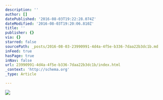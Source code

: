 ```yaml
---
description: ''
author: []
datePublished: '2016-08-03T19:22:28.074Z'
dateModified: '2016-08-03T19:20:06.810Z'
title: ''
publisher: {}
via: {}
starred: false
sourcePath: _posts/2016-08-03-23990991-4d4a-4f5e-b336-7daa22b3dc1b.md
inFeed: true
hasPage: true
inNav: false
url: 23990991-4d4a-4f5e-b336-7daa22b3dc1b/index.html
_context: 'http://schema.org'
_type: Article

---
```

![](https://the-grid-user-content.s3-us-west-2.amazonaws.com/eb416f15-c6f0-45d2-9b45-ee5a9b892f0d.png)